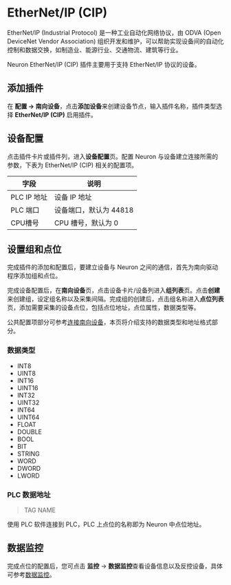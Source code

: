 # EtherNet/IP (CIP)

EtherNet/IP (Industrial Protocol) 是一种工业自动化网络协议，由 ODVA (Open DeviceNet Vendor Association) 组织开发和维护，可以帮助实现设备间的自动化控制和数据交换，如制造业、能源行业、交通物流、建筑等行业。

Neuron EtherNet/IP (CIP) 插件主要用于支持 EtherNet/IP 协议的设备。

## 添加插件

在 **配置 -> 南向设备**，点击**添加设备**来创建设备节点，输入插件名称，插件类型选择 **EtherNet/IP (CIP)** 启用插件。

## 设备配置

点击插件卡片或插件列，进入**设备配置**页。配置 Neuron 与设备建立连接所需的参数，下表为 EtherNet/IP (CIP) 相关的配置项。

| 字段 | 说明                  |
| ---- | --------------------- |
| PLC IP 地址 | 设备 IP 地址            |
| PLC 端口 | 设备端口，默认为 44818 |
| CPU槽号 | CPU 槽号，默认为 0     |

## 设置组和点位

完成插件的添加和配置后，要建立设备与 Neuron 之间的通信，首先为南向驱动程序添加组和点位。

完成设备配置后，在**南向设备**页，点击设备卡片/设备列进入**组列表**页。点击**创建**来创建组，设定组名称以及采集间隔。完成组的创建后，点击组名称进入**点位列表**页，添加需要采集的设备点位，包括点位地址，点位属性，数据类型等。

公共配置项部分可参考[连接南向设备](../south-devices.md)，本页将介绍支持的数据类型和地址格式部分。

### 数据类型

* INT8
* UINT8
* INT16
* UINT16
* INT32
* UINT32
* INT64
* UINT64
* FLOAT
* DOUBLE
* BOOL
* BIT
* STRING
* WORD
* DWORD
* LWORD

### PLC 数据地址

>  TAG NAME

使用 PLC 软件连接到 PLC，PLC 上点位的名称即为 Neuron 中点位地址。

## 数据监控

完成点位的配置后，您可点击 **监控** -> **数据监控**查看设备信息以及反控设备，具体可参考[数据监控](../../../admin/monitoring.md)。
